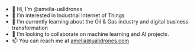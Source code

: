 - 👋 Hi, I’m @amelia-ualidrones
- 👀 I’m interested in Industrial Internet of Things
- 🌱 I’m currently learning about the Oil & Gas industry and digital business transformation
- 💞️ I’m looking to collaborate on machine learning and AI projects.
- 📫 You can reach me at amelia@ualidrones.com

<!---
amelia-ualidrones/amelia-ualidrones is a ✨ special ✨ repository because its `README.md` (this file) appears on your GitHub profile.
You can click the Preview link to take a look at your changes.
--->
